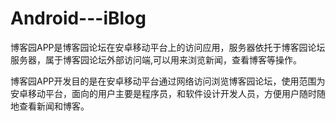 # Android---iBlog
  博客园APP是博客园论坛在安卓移动平台上的访问应用，服务器依托于博客园论坛服务器，属于博客园论坛外部访问端,可以用来浏览新闻，查看博客等操作。

  博客园APP开发目的是在安卓移动平台通过网络访问浏览博客园论坛，使用范围为安卓移动平台，面向的用户主要是程序员，和软件设计开发人员，方便用户随时随地查看新闻和博客。
